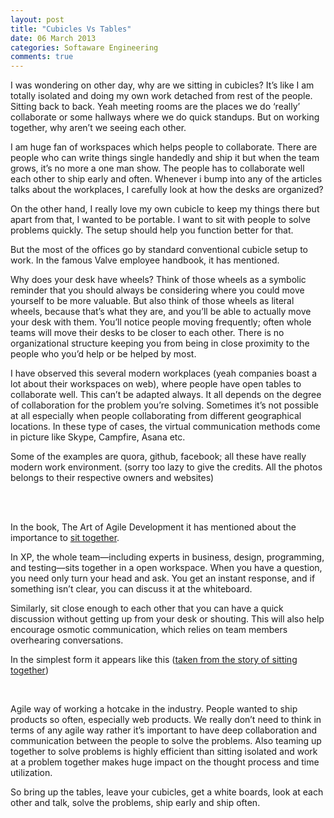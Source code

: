 ```yaml
---
layout: post
title: "Cubicles Vs Tables"
date: 06 March 2013
categories: Softaware Engineering
comments: true
---
```


I was wondering on other day, why are we sitting in cubicles? It’s like I am totally isolated and doing my own work detached from rest of the people. Sitting back to back. Yeah meeting rooms are the places we do ‘really’ collaborate or some hallways where we do quick standups. But on working together, why aren’t we seeing each other.

I am huge fan of workspaces which helps people to collaborate. There are people who can write things single handedly and ship it but when the team grows, it’s no more a one man show. The people has to collaborate well each other to ship early and often. Whenever i bump into any of the articles talks about the workplaces, I carefully look at how the desks are organized?

On the other hand, I really love my own cubicle to keep my things there but apart from that, I wanted to be portable. I want to sit with people to solve problems quickly. The setup should help you function better for that.

But the most of the offices go by standard conventional cubicle setup to work. In the famous Valve employee handbook, it has mentioned.

Why does your desk have wheels? Think of those wheels as a symbolic reminder that you should always be considering where you could move yourself to be more valuable. But also think of those wheels as literal wheels, because that’s what they are, and you’ll be able to actually move your desk with them. You’ll notice people moving frequently; often whole teams will move their desks to be closer to each other. There is no organizational structure keeping you from being in close proximity to the people who you’d help or be helped by most.

I have observed this several modern workplaces (yeah companies boast a lot about their workspaces on web), where people have open tables to collaborate well. This can’t be adapted always. It all depends on the degree of collaboration for the problem you’re solving. Sometimes it’s not possible at all especially when people collaborating from different geographical locations. In these type of cases, the virtual communication methods come in picture like Skype, Campfire, Asana etc.

Some of the examples are quora, github, facebook; all these have really modern work environment.  (sorry too lazy to give the credits. All the photos belongs to their respective owners and websites)


<a href="images/posts/cubicles-vs-tables/github.jpg"></a>
<br>
<a href="images/posts/cubicles-vs-tables/quora.jpg"></a>
<br>

In the book, The Art of Agile Development it has mentioned about the importance to [sit together](http://www.jamesshore.com/Agile-Book/sit_together.html).

In XP, the whole team—including experts in business, design, programming, and testing—sits together in a open workspace. When you have a question, you need only turn your head and ask. You get an instant response, and if something isn’t clear, you can discuss it at the whiteboard.

Similarly, sit close enough to each other that you can have a quick discussion without getting up from your desk or shouting. This will also help encourage osmotic communication, which relies on team members overhearing conversations.

In the simplest form it appears like this ([taken from the story of sitting together](http://www.slideshare.net/zainabalikhan/the-story-of-sitting-together-final))


<a href="images/posts/cubicles-vs-tables/slide-1.jpg"></a>
<br>

Agile way of working a hotcake in the industry. People wanted to ship products so often, especially web products. We really don’t need to think in terms of any agile way rather it’s important to have deep collaboration and communication between the people to solve the problems. Also teaming up together to solve problems is highly efficient than sitting isolated and work at a problem together makes huge impact on the thought process and time utilization.

So bring up the tables, leave your cubicles, get a white boards, look at each other and talk, solve the problems, ship early and ship often.